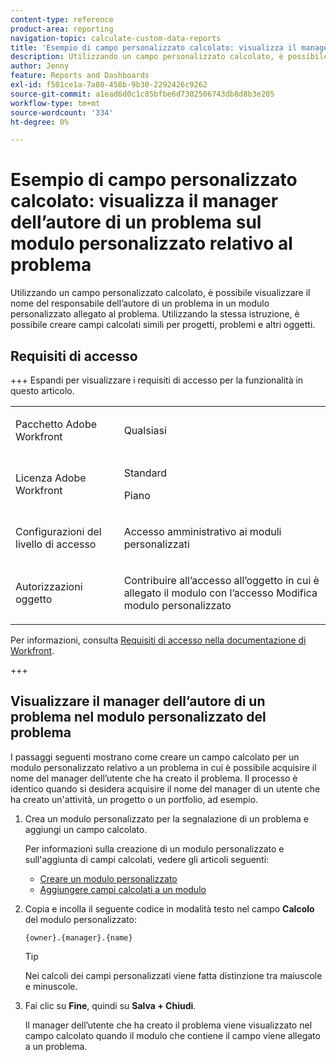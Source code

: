 ```yaml
---
content-type: reference
product-area: reporting
navigation-topic: calculate-custom-data-reports
title: 'Esempio di campo personalizzato calcolato: visualizza il manager dell’autore di un problema sul modulo personalizzato relativo al problema'
description: Utilizzando un campo personalizzato calcolato, è possibile visualizzare il nome del responsabile dell’autore di un problema in un modulo personalizzato allegato al problema. Utilizzando la stessa istruzione, è possibile creare campi calcolati simili per progetti, problemi e altri oggetti.
author: Jenny
feature: Reports and Dashboards
exl-id: f501ce1a-7a80-458b-9b30-2292426c9262
source-git-commit: a1ead6d0c1c85bfbe6d7302506743db8d8b3e205
workflow-type: tm+mt
source-wordcount: '334'
ht-degree: 0%

---
```


# Esempio di campo personalizzato calcolato: visualizza il manager dell’autore di un problema sul modulo personalizzato relativo al problema

Utilizzando un campo personalizzato calcolato, è possibile visualizzare il nome del responsabile dell’autore di un problema in un modulo personalizzato allegato al problema. Utilizzando la stessa istruzione, è possibile creare campi calcolati simili per progetti, problemi e altri oggetti.

<!--outdated link: 
>[!TIP]
>
>For information about additional custom text mode examples from other customers, follow the [Text Mode Reporting](https://one.workfront.com/s/topic/0TO0z000000cdHmGAI/text-mode-reporting?tabset-21363=3) topic on our Community site.
-->

## Requisiti di accesso

+++ Espandi per visualizzare i requisiti di accesso per la funzionalità in questo articolo.

<table style="table-layout:auto"> 
 <col> 
 <col> 
 <tbody> 
  <tr> 
   <td> <p>Pacchetto Adobe Workfront</p> </td> 
   <td><p>Qualsiasi</p></td> 
  </tr> 
  <tr> 
   <td> <p>Licenza Adobe Workfront</p> </td> 
   <td>
      <p>Standard</p>
      <p>Piano</p></td>
  </tr> 
  <tr> 
   <td><p>Configurazioni del livello di accesso</p></td> 
   <td> <p>Accesso amministrativo ai moduli personalizzati</p> </td> 
  </tr> 
  <tr> 
   <td> <p>Autorizzazioni oggetto</p> </td> 
   <td> <p>Contribuire all’accesso all’oggetto in cui è allegato il modulo con l’accesso Modifica modulo personalizzato</p></td> 
  </tr> 
 </tbody> 
</table>

Per informazioni, consulta [Requisiti di accesso nella documentazione di Workfront](/help/quicksilver/administration-and-setup/add-users/access-levels-and-object-permissions/access-level-requirements-in-documentation.md).

+++

## Visualizzare il manager dell’autore di un problema nel modulo personalizzato del problema

I passaggi seguenti mostrano come creare un campo calcolato per un modulo personalizzato relativo a un problema in cui è possibile acquisire il nome del manager dell’utente che ha creato il problema. Il processo è identico quando si desidera acquisire il nome del manager di un utente che ha creato un&#39;attività, un progetto o un portfolio, ad esempio.

1. Crea un modulo personalizzato per la segnalazione di un problema e aggiungi un campo calcolato.

   Per informazioni sulla creazione di un modulo personalizzato e sull&#39;aggiunta di campi calcolati, vedere gli articoli seguenti:

   * [Creare un modulo personalizzato](/help/quicksilver/administration-and-setup/customize-workfront/create-manage-custom-forms/form-designer/design-a-form/design-a-form.md)
   * [Aggiungere campi calcolati a un modulo](/help/quicksilver/administration-and-setup/customize-workfront/create-manage-custom-forms/form-designer/design-a-form/add-a-calculated-field.md)

1. Copia e incolla il seguente codice in modalità testo nel campo **Calcolo** del modulo personalizzato:

   ```
   {owner}.{manager}.{name}
   ```

   >[!TIP]
   >
   >Nei calcoli dei campi personalizzati viene fatta distinzione tra maiuscole e minuscole.

1. Fai clic su **Fine**, quindi su **Salva + Chiudi**.

   Il manager dell’utente che ha creato il problema viene visualizzato nel campo calcolato quando il modulo che contiene il campo viene allegato a un problema.

